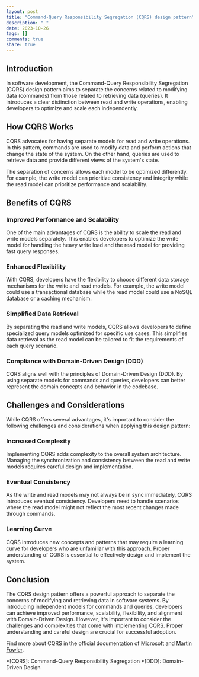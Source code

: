 ```yaml
---
layout: post
title: "Command-Query Responsibility Segregation (CQRS) design pattern"
description: " "
date: 2023-10-26
tags: []
comments: true
share: true
---
```


## Introduction

In software development, the Command-Query Responsibility Segregation (CQRS) design pattern aims to separate the concerns related to modifying data (commands) from those related to retrieving data (queries). It introduces a clear distinction between read and write operations, enabling developers to optimize and scale each independently.

## How CQRS Works

CQRS advocates for having separate models for read and write operations. In this pattern, commands are used to modify data and perform actions that change the state of the system. On the other hand, queries are used to retrieve data and provide different views of the system's state.

The separation of concerns allows each model to be optimized differently. For example, the write model can prioritize consistency and integrity while the read model can prioritize performance and scalability.

## Benefits of CQRS

### Improved Performance and Scalability

One of the main advantages of CQRS is the ability to scale the read and write models separately. This enables developers to optimize the write model for handling the heavy write load and the read model for providing fast query responses.

### Enhanced Flexibility

With CQRS, developers have the flexibility to choose different data storage mechanisms for the write and read models. For example, the write model could use a transactional database while the read model could use a NoSQL database or a caching mechanism.

### Simplified Data Retrieval

By separating the read and write models, CQRS allows developers to define specialized query models optimized for specific use cases. This simplifies data retrieval as the read model can be tailored to fit the requirements of each query scenario.

### Compliance with Domain-Driven Design (DDD)

CQRS aligns well with the principles of Domain-Driven Design (DDD). By using separate models for commands and queries, developers can better represent the domain concepts and behavior in the codebase.

## Challenges and Considerations

While CQRS offers several advantages, it's important to consider the following challenges and considerations when applying this design pattern:

### Increased Complexity

Implementing CQRS adds complexity to the overall system architecture. Managing the synchronization and consistency between the read and write models requires careful design and implementation.

### Eventual Consistency

As the write and read models may not always be in sync immediately, CQRS introduces eventual consistency. Developers need to handle scenarios where the read model might not reflect the most recent changes made through commands.

### Learning Curve

CQRS introduces new concepts and patterns that may require a learning curve for developers who are unfamiliar with this approach. Proper understanding of CQRS is essential to effectively design and implement the system.

## Conclusion

The CQRS design pattern offers a powerful approach to separate the concerns of modifying and retrieving data in software systems. By introducing independent models for commands and queries, developers can achieve improved performance, scalability, flexibility, and alignment with Domain-Driven Design. However, it's important to consider the challenges and complexities that come with implementing CQRS. Proper understanding and careful design are crucial for successful adoption.

Find more about CQRS in the official documentation of [Microsoft](https://docs.microsoft.com/en-us/azure/architecture/patterns/cqrs) and [Martin Fowler](https://martinfowler.com/bliki/CQRS.html).

*[CQRS]: Command-Query Responsibility Segregation
*[DDD]: Domain-Driven Design